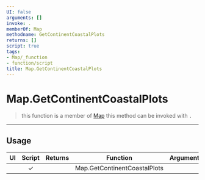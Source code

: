```yaml
---
UI: false
arguments: []
invoke: .
memberOf: Map
methodname: GetContinentCoastalPlots
returns: []
script: true
tags:
- Map/_function
- function/script
title: Map.GetContinentCoastalPlots
---
```

# Map.GetContinentCoastalPlots
> this function is a member of [Map](civ-6/lua/Map.md)
> this method can be invoked with `.`
-----
## Usage
|  UI | Script | Returns | Function | Arguments |
|:---:|:------:|-------:|:--------:|:---------|
| |✓||Map.GetContinentCoastalPlots||
